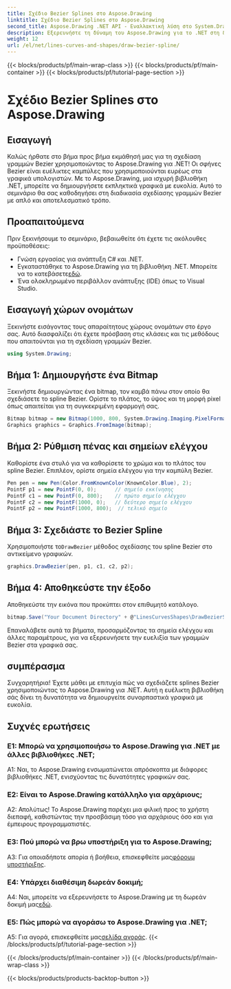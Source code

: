 ```yaml
---
title: Σχέδιο Bezier Splines στο Aspose.Drawing
linktitle: Σχέδιο Bezier Splines στο Aspose.Drawing
second_title: Aspose.Drawing .NET API - Εναλλακτική λύση στο System.Drawing.Common
description: Εξερευνήστε τη δύναμη του Aspose.Drawing για το .NET στη δημιουργία εκπληκτικών γραμμών Bezier. Ακολουθήστε τον βήμα προς βήμα οδηγό μας για απρόσκοπτη ανάπτυξη γραφικών.
weight: 12
url: /el/net/lines-curves-and-shapes/draw-bezier-spline/
---
```


{{< blocks/products/pf/main-wrap-class >}}
{{< blocks/products/pf/main-container >}}
{{< blocks/products/pf/tutorial-page-section >}}

# Σχέδιο Bezier Splines στο Aspose.Drawing

## Εισαγωγή

Καλώς ήρθατε στο βήμα προς βήμα εκμάθησή μας για τη σχεδίαση γραμμών Bezier χρησιμοποιώντας το Aspose.Drawing για .NET! Οι σφήνες Bezier είναι ευέλικτες καμπύλες που χρησιμοποιούνται ευρέως στα γραφικά υπολογιστών. Με το Aspose.Drawing, μια ισχυρή βιβλιοθήκη .NET, μπορείτε να δημιουργήσετε εκπληκτικά γραφικά με ευκολία. Αυτό το σεμινάριο θα σας καθοδηγήσει στη διαδικασία σχεδίασης γραμμών Bezier με απλό και αποτελεσματικό τρόπο.

## Προαπαιτούμενα

Πριν ξεκινήσουμε το σεμινάριο, βεβαιωθείτε ότι έχετε τις ακόλουθες προϋποθέσεις:

- Γνώση εργασίας για ανάπτυξη C# και .NET.
-  Εγκαταστάθηκε το Aspose.Drawing για τη βιβλιοθήκη .NET. Μπορείτε να το κατεβάσετε[εδώ](https://releases.aspose.com/drawing/net/).
- Ένα ολοκληρωμένο περιβάλλον ανάπτυξης (IDE) όπως το Visual Studio.

## Εισαγωγή χώρων ονομάτων

Ξεκινήστε εισάγοντας τους απαραίτητους χώρους ονομάτων στο έργο σας. Αυτό διασφαλίζει ότι έχετε πρόσβαση στις κλάσεις και τις μεθόδους που απαιτούνται για τη σχεδίαση γραμμών Bezier.

```csharp
using System.Drawing;
```

## Βήμα 1: Δημιουργήστε ένα Bitmap

Ξεκινήστε δημιουργώντας ένα bitmap, τον καμβά πάνω στον οποίο θα σχεδιάσετε το spline Bezier. Ορίστε το πλάτος, το ύψος και τη μορφή pixel όπως απαιτείται για τη συγκεκριμένη εφαρμογή σας.

```csharp
Bitmap bitmap = new Bitmap(1000, 800, System.Drawing.Imaging.PixelFormat.Format32bppPArgb);
Graphics graphics = Graphics.FromImage(bitmap);
```

## Βήμα 2: Ρύθμιση πένας και σημείων ελέγχου

Καθορίστε ένα στυλό για να καθορίσετε το χρώμα και το πλάτος του spline Bezier. Επιπλέον, ορίστε σημεία ελέγχου για την καμπύλη Bezier.

```csharp
Pen pen = new Pen(Color.FromKnownColor(KnownColor.Blue), 2);
PointF p1 = new PointF(0, 0);      // σημείο εκκίνησης
PointF c1 = new PointF(0, 800);    // πρώτο σημείο ελέγχου
PointF c2 = new PointF(1000, 0);   // δεύτερο σημείο ελέγχου
PointF p2 = new PointF(1000, 800);  // τελικό σημείο
```

## Βήμα 3: Σχεδιάστε το Bezier Spline

 Χρησιμοποιήστε το`DrawBezier` μέθοδος σχεδίασης του spline Bezier στο αντικείμενο γραφικών.

```csharp
graphics.DrawBezier(pen, p1, c1, c2, p2);
```

## Βήμα 4: Αποθηκεύστε την έξοδο

Αποθηκεύστε την εικόνα που προκύπτει στον επιθυμητό κατάλογο.

```csharp
bitmap.Save("Your Document Directory" + @"LinesCurvesShapes\DrawBezierSpline_out.png");
```

Επαναλάβετε αυτά τα βήματα, προσαρμόζοντας τα σημεία ελέγχου και άλλες παραμέτρους, για να εξερευνήσετε την ευελιξία των γραμμών Bezier στα γραφικά σας.

## συμπέρασμα

Συγχαρητήρια! Έχετε μάθει με επιτυχία πώς να σχεδιάζετε splines Bezier χρησιμοποιώντας το Aspose.Drawing για .NET. Αυτή η ευέλικτη βιβλιοθήκη σάς δίνει τη δυνατότητα να δημιουργείτε συναρπαστικά γραφικά με ευκολία.

## Συχνές ερωτήσεις

### Ε1: Μπορώ να χρησιμοποιήσω το Aspose.Drawing για .NET με άλλες βιβλιοθήκες .NET;

A1: Ναι, το Aspose.Drawing ενσωματώνεται απρόσκοπτα με διάφορες βιβλιοθήκες .NET, ενισχύοντας τις δυνατότητες γραφικών σας.

### Ε2: Είναι το Aspose.Drawing κατάλληλο για αρχάριους;

Α2: Απολύτως! Το Aspose.Drawing παρέχει μια φιλική προς το χρήστη διεπαφή, καθιστώντας την προσβάσιμη τόσο για αρχάριους όσο και για έμπειρους προγραμματιστές.

### Ε3: Πού μπορώ να βρω υποστήριξη για το Aspose.Drawing;

 A3: Για οποιαδήποτε απορία ή βοήθεια, επισκεφθείτε μας[φόρουμ υποστήριξης](https://forum.aspose.com/c/diagram/17).

### Ε4: Υπάρχει διαθέσιμη δωρεάν δοκιμή;

 A4: Ναι, μπορείτε να εξερευνήσετε το Aspose.Drawing με τη δωρεάν δοκιμή μας[εδώ](https://releases.aspose.com/).

### Ε5: Πώς μπορώ να αγοράσω το Aspose.Drawing για .NET;

 A5: Για αγορά, επισκεφθείτε μας[σελίδα αγοράς](https://purchase.aspose.com/buy).
{{< /blocks/products/pf/tutorial-page-section >}}

{{< /blocks/products/pf/main-container >}}
{{< /blocks/products/pf/main-wrap-class >}}

{{< blocks/products/products-backtop-button >}}
